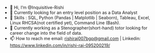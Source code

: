 - 👋 Hi, I’m @Inquisitive-Rishi
- 👀 Currently looking for an entry level position as a Data Analyst
- 🌱 Skills : SQL, Python (Pandas | Matplotlib | Seaborn), Tableau, Excel, Linux RHCSA(not certified yet), Command Line (Bash).
- 💞️ Currently working as a Stenographer(short-hand) totor looking for career change into the field of data.
- 📫 How to reach me email: rishiraj007bgp@gmail.com | Linkedin: https://www.linkedin.com/in/rishi-raj-095200219/

<!---
Inquisitive-Rishi/Inquisitive-Rishi is a ✨ special ✨ repository because its `README.md` (this file) appears on your GitHub profile.
You can click the Preview link to take a look at your changes.
--->
